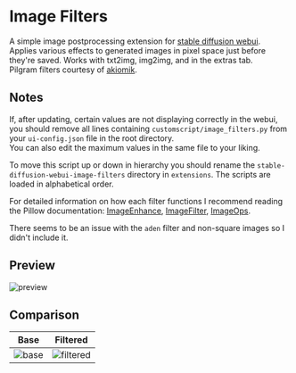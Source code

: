 # Image Filters
A simple image postprocessing extension for [stable diffusion webui](https://github.com/AUTOMATIC1111/stable-diffusion-webui).  
Applies various effects to generated images in pixel space just before they're saved. Works with txt2img, img2img, and in the extras tab.  
Pilgram filters courtesy of [akiomik](https://github.com/akiomik/pilgram).

## Notes
If, after updating, certain values are not displaying correctly in the webui, you should remove all lines containing `customscript/image_filters.py` from your `ui-config.json` file in the root directory.  
You can also edit the maximum values in the same file to your liking.

To move this script up or down in hierarchy you should rename the `stable-diffusion-webui-image-filters` directory in `extensions`. The scripts are loaded in alphabetical order.

For detailed information on how each filter functions I recommend reading the Pillow documentation: [ImageEnhance](https://pillow.readthedocs.io/en/stable/reference/ImageEnhance.html), [ImageFilter](https://pillow.readthedocs.io/en/stable/reference/ImageFilter.html), [ImageOps](https://pillow.readthedocs.io/en/stable/reference/ImageOps.html).

There seems to be an issue with the `aden` filter and non-square images so I didn't include it.

## Preview
![preview](https://user-images.githubusercontent.com/123005779/224801664-661471c6-b06d-427d-b4c4-9c12b2b238a8.jpg)

## Comparison
| Base                                                                                                            | Filtered                                                                                                            |
| --------------------------------------------------------------------------------------------------------------- | ------------------------------------------------------------------------------------------------------------------- |
| ![base](https://user-images.githubusercontent.com/123005779/224670233-00e09bbb-b889-4b34-8e94-9e5c16fe7ec6.jpg) | ![filtered](https://user-images.githubusercontent.com/123005779/224571916-4e669118-a78c-4abb-b0a5-b45c2d6927ed.jpg) |
